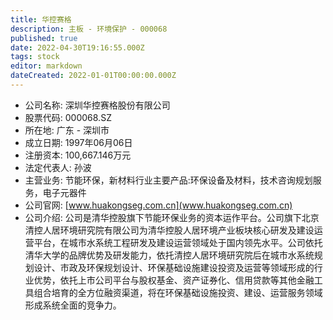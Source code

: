 ```yaml
---
title: 华控赛格
description: 主板 - 环境保护 - 000068
published: true
date: 2022-04-30T19:16:55.000Z
tags: stock
editor: markdown
dateCreated: 2022-01-01T00:00:00.000Z
---
```


- 公司名称: 深圳华控赛格股份有限公司
- 股票代码: 000068.SZ
- 所在地: 广东 - 深圳市
- 成立日期: 1997年06月06日
- 注册资本: 100,667.146万元
- 法定代表人: 孙波
- 主营业务: 节能环保，新材料行业主要产品:环保设备及材料，技术咨询规划服务，电子元器件
- 公司官网: [www.huakongseg.com.cn](www.huakongseg.com.cn)
- 公司介绍: 公司是清华控股旗下节能环保业务的资本运作平台。公司旗下北京清控人居环境研究院有限公司为清华控股人居环境产业板块核心研发及建设运营平台，在城市水系统工程研发及建设运营领域处于国内领先水平。公司依托清华大学的品牌优势及研发能力，依托清控人居环境研究院后在城市水系统规划设计、市政及环保规划设计、环保基础设施建设投资及运营等领域形成的行业优势，依托上市公司平台与股权基金、资产证券化、信用贷款等其他金融工具组合培育的全方位融资渠道，将在环保基础设施投资、建设、运营服务领域形成系统全面的竞争力。


